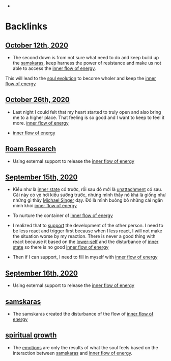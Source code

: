 - 

# Backlinks
## [October 12th, 2020](<October 12th, 2020.md>)
- The second down is from not sure what need to do and keep build up the [samskaras](<samskaras.md>), keep harness the power of resistance and make us not able to access the [inner flow of energy](<inner flow of energy.md>).

This will lead to the [soul evolution](<soul evolution.md>) to become wholer and keep the [inner flow of energy](<inner flow of energy.md>)

## [October 26th, 2020](<October 26th, 2020.md>)
- Last night I could felt that my heart started to truly open and also bring me to a higher place. That feeling is so good and I want to keep to feel it more. [inner flow of energy](<inner flow of energy.md>)

- [inner flow of energy](<inner flow of energy.md>)

## [Roam Research](<Roam Research.md>)
- Using external support to release the [inner flow of energy](<inner flow of energy.md>)

## [September 15th, 2020](<September 15th, 2020.md>)
- Kiểu như là [inner state](<inner state.md>) có trước, rồi sau đó mới là [unattachment](<unattachment.md>) có sau. Cái này có vẻ hơi kiểu sướng trước, nhưng mình thấy nó khá là giống như những gì thầy [Michael Singer](<Michael Singer.md>) dạy. Đó là mình buông bỏ những cái ngăn mình khỏi [inner flow of energy](<inner flow of energy.md>)

- To nurture the container of [inner flow of energy](<inner flow of energy.md>)

- I realized that to [support](<support.md>) the development of the other person. I need to be less react and trigger first because when I less react, I will not make the situation worse by my reaction. There is never a good thing with react because it based on the [lower-self](<lower-self.md>) and the disturbance of [inner state](<inner state.md>) so there is no good [inner flow of energy](<inner flow of energy.md>)

- Then if I can support, I need to fill in myself with [inner flow of energy](<inner flow of energy.md>)

## [September 16th, 2020](<September 16th, 2020.md>)
- Using external support to release the [inner flow of energy](<inner flow of energy.md>)

## [samskaras](<samskaras.md>)
- The samskaras created the disturbance of the flow of [inner flow of energy](<inner flow of energy.md>)

## [spiritual growth](<spiritual growth.md>)
- The [emotions](<emotions.md>) are only the results of what the soul feels based on the interaction between [samskaras](<samskaras.md>) and [inner flow of energy](<inner flow of energy.md>).


